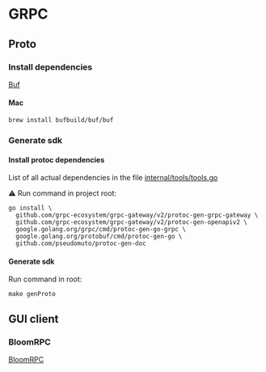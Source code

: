 # GRPC

## Proto

### Install dependencies

[Buf](https://docs.buf.build/installation)

#### Mac

```shell
brew install bufbuild/buf/buf
```

### Generate sdk

#### Install protoc dependencies

List of all actual dependencies in the file [internal/tools/tools.go](../../internal/tools/tools.go)

⚠️ Run command in project root:

```shell
go install \
  github.com/grpc-ecosystem/grpc-gateway/v2/protoc-gen-grpc-gateway \
  github.com/grpc-ecosystem/grpc-gateway/v2/protoc-gen-openapiv2 \
  google.golang.org/grpc/cmd/protoc-gen-go-grpc \
  google.golang.org/protobuf/cmd/protoc-gen-go \
  github.com/pseudomuto/protoc-gen-doc
```

#### Generate sdk

Run command in root:

```shell
make genProto
```

## GUI client

### BloomRPC

[BloomRPC](https://github.com/bloomrpc/bloomrpc)